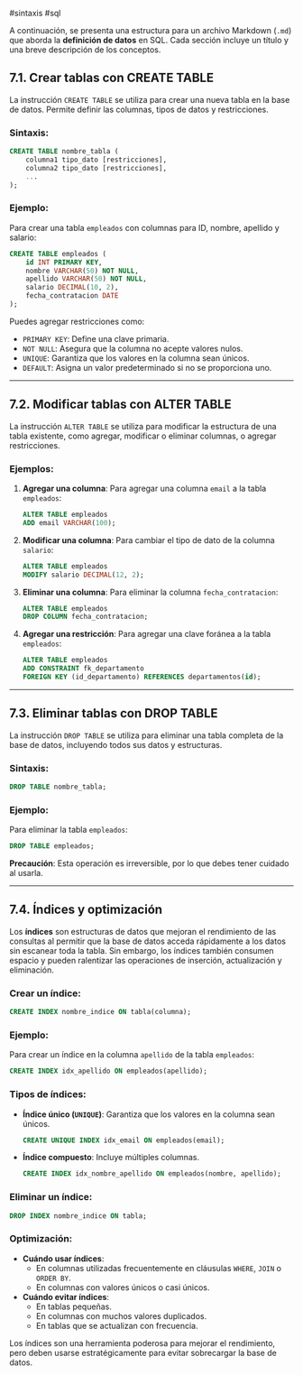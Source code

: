 #sintaxis #sql

A continuación, se presenta una estructura para un archivo Markdown (`.md`) que aborda la **definición de datos** en SQL. Cada sección incluye un título y una breve descripción de los conceptos.
## 7.1. Crear tablas con CREATE TABLE

La instrucción `CREATE TABLE` se utiliza para crear una nueva tabla en la base de datos. Permite definir las columnas, tipos de datos y restricciones.

### Sintaxis:
```sql
CREATE TABLE nombre_tabla (
    columna1 tipo_dato [restricciones],
    columna2 tipo_dato [restricciones],
    ...
);
```

### Ejemplo:
Para crear una tabla `empleados` con columnas para ID, nombre, apellido y salario:
```sql
CREATE TABLE empleados (
    id INT PRIMARY KEY,
    nombre VARCHAR(50) NOT NULL,
    apellido VARCHAR(50) NOT NULL,
    salario DECIMAL(10, 2),
    fecha_contratacion DATE
);
```

Puedes agregar restricciones como:
- `PRIMARY KEY`: Define una clave primaria.
- `NOT NULL`: Asegura que la columna no acepte valores nulos.
- `UNIQUE`: Garantiza que los valores en la columna sean únicos.
- `DEFAULT`: Asigna un valor predeterminado si no se proporciona uno.

---

## 7.2. Modificar tablas con ALTER TABLE

La instrucción `ALTER TABLE` se utiliza para modificar la estructura de una tabla existente, como agregar, modificar o eliminar columnas, o agregar restricciones.

### Ejemplos:

1. **Agregar una columna**:
   Para agregar una columna `email` a la tabla `empleados`:
   ```sql
   ALTER TABLE empleados
   ADD email VARCHAR(100);
   ```

2. **Modificar una columna**:
   Para cambiar el tipo de dato de la columna `salario`:
   ```sql
   ALTER TABLE empleados
   MODIFY salario DECIMAL(12, 2);
   ```

3. **Eliminar una columna**:
   Para eliminar la columna `fecha_contratacion`:
   ```sql
   ALTER TABLE empleados
   DROP COLUMN fecha_contratacion;
   ```

4. **Agregar una restricción**:
   Para agregar una clave foránea a la tabla `empleados`:
   ```sql
   ALTER TABLE empleados
   ADD CONSTRAINT fk_departamento
   FOREIGN KEY (id_departamento) REFERENCES departamentos(id);
   ```

---

## 7.3. Eliminar tablas con DROP TABLE

La instrucción `DROP TABLE` se utiliza para eliminar una tabla completa de la base de datos, incluyendo todos sus datos y estructuras.

### Sintaxis:
```sql
DROP TABLE nombre_tabla;
```

### Ejemplo:
Para eliminar la tabla `empleados`:
```sql
DROP TABLE empleados;
```

**Precaución**: Esta operación es irreversible, por lo que debes tener cuidado al usarla.

---

## 7.4. Índices y optimización

Los **índices** son estructuras de datos que mejoran el rendimiento de las consultas al permitir que la base de datos acceda rápidamente a los datos sin escanear toda la tabla. Sin embargo, los índices también consumen espacio y pueden ralentizar las operaciones de inserción, actualización y eliminación.

### Crear un índice:
```sql
CREATE INDEX nombre_indice ON tabla(columna);
```

### Ejemplo:
Para crear un índice en la columna `apellido` de la tabla `empleados`:
```sql
CREATE INDEX idx_apellido ON empleados(apellido);
```

### Tipos de índices:
- **Índice único (`UNIQUE`)**: Garantiza que los valores en la columna sean únicos.
  ```sql
  CREATE UNIQUE INDEX idx_email ON empleados(email);
  ```

- **Índice compuesto**: Incluye múltiples columnas.
  ```sql
  CREATE INDEX idx_nombre_apellido ON empleados(nombre, apellido);
  ```

### Eliminar un índice:
```sql
DROP INDEX nombre_indice ON tabla;
```

### Optimización:
- **Cuándo usar índices**:
  - En columnas utilizadas frecuentemente en cláusulas `WHERE`, `JOIN` o `ORDER BY`.
  - En columnas con valores únicos o casi únicos.
- **Cuándo evitar índices**:
  - En tablas pequeñas.
  - En columnas con muchos valores duplicados.
  - En tablas que se actualizan con frecuencia.

Los índices son una herramienta poderosa para mejorar el rendimiento, pero deben usarse estratégicamente para evitar sobrecargar la base de datos.
